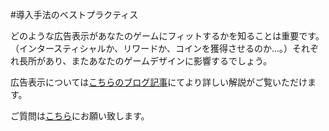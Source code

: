 #導入手法のベストプラクティス

どのような広告表示があなたのゲームにフィットするかを知ることは重要です。（インタースティシャルか、リワードか、コインを獲得させるのか...。）それぞれ長所があり、またあなたのゲームデザインに影響するでしょう。

広告表示については[こちらのブログ記事](http://blogs.unity3d.com/2015/04/15/a-designers-guide-to-using-video-ads/)にてより詳しい解説がご覧いただけます。

ご質問は[こちら](mailto:ads@unity3d.com)にお願い致します。 
